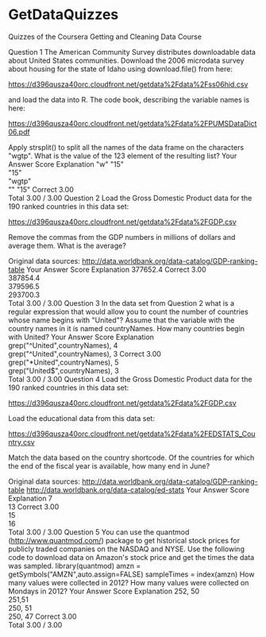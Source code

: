 # GetDataQuizzes
Quizzes of the Coursera Getting and Cleaning Data Course

Question 1
The American Community Survey distributes downloadable data about United States communities. Download the 2006 microdata survey about housing for the state of Idaho using download.file() from here: 

https://d396qusza40orc.cloudfront.net/getdata%2Fdata%2Fss06hid.csv 

and load the data into R. The code book, describing the variable names is here: 

https://d396qusza40orc.cloudfront.net/getdata%2Fdata%2FPUMSDataDict06.pdf 

Apply strsplit() to split all the names of the data frame on the characters "wgtp". What is the value of the 123 element of the resulting list?
Your Answer		Score	Explanation
"w" "15"			
"15"			
"wgtp"			
"" "15"	Correct	3.00	
Total		3.00 / 3.00	
Question 2
Load the Gross Domestic Product data for the 190 ranked countries in this data set: 

https://d396qusza40orc.cloudfront.net/getdata%2Fdata%2FGDP.csv 

Remove the commas from the GDP numbers in millions of dollars and average them. What is the average? 

Original data sources: http://data.worldbank.org/data-catalog/GDP-ranking-table
Your Answer		Score	Explanation
377652.4	Correct	3.00	
387854.4			
379596.5			
293700.3			
Total		3.00 / 3.00	
Question 3
In the data set from Question 2 what is a regular expression that would allow you to count the number of countries whose name begins with "United"? Assume that the variable with the country names in it is named countryNames. How many countries begin with United?
Your Answer		Score	Explanation
grep("^United",countryNames), 4			
grep("^United",countryNames), 3	Correct	3.00	
grep("*United",countryNames), 5			
grep("United$",countryNames), 3			
Total		3.00 / 3.00	
Question 4
Load the Gross Domestic Product data for the 190 ranked countries in this data set: 

https://d396qusza40orc.cloudfront.net/getdata%2Fdata%2FGDP.csv 

Load the educational data from this data set: 

https://d396qusza40orc.cloudfront.net/getdata%2Fdata%2FEDSTATS_Country.csv 

Match the data based on the country shortcode. Of the countries for which the end of the fiscal year is available, how many end in June?

Original data sources: 
http://data.worldbank.org/data-catalog/GDP-ranking-table 
http://data.worldbank.org/data-catalog/ed-stats
Your Answer		Score	Explanation
7			
13	Correct	3.00	
15			
16			
Total		3.00 / 3.00	
Question 5
You can use the quantmod (http://www.quantmod.com/) package to get historical stock prices for publicly traded companies on the NASDAQ and NYSE. Use the following code to download data on Amazon's stock price and get the times the data was sampled.
library(quantmod)
amzn = getSymbols("AMZN",auto.assign=FALSE)
sampleTimes = index(amzn) 
How many values were collected in 2012? How many values were collected on Mondays in 2012?
Your Answer		Score	Explanation
252, 50			
251,51			
250, 51			
250, 47	Correct	3.00	
Total		3.00 / 3.00
